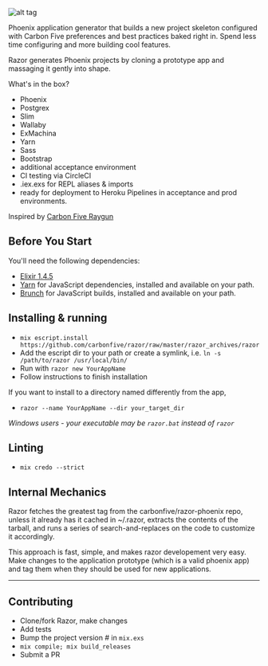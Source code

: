![alt tag](https://github.com/craiglyons/razor/blob/master/static/logo_tmp.jpg)

Phoenix application generator that builds a new project skeleton configured with Carbon Five preferences and best practices baked right in. Spend less time configuring and more building cool features.

Razor generates Phoenix projects by cloning a prototype app and massaging it gently into shape.

What's in the box? 
- Phoenix
- Postgrex
- Slim
- Wallaby
- ExMachina
- Yarn
- Sass
- Bootstrap
- additional acceptance environment
- CI testing via CircleCI
- .iex.exs for REPL aliases & imports
- ready for deployment to Heroku Pipelines in acceptance and prod environments.

Inspired by [Carbon Five Raygun](https://github.com/carbonfive/raygun)

## Before You Start
You'll need the following dependencies:
* [Elixir 1.4.5](https://elixir-lang.org/install.html)
* [Yarn](https://github.com/yarnpkg/yarn) for JavaScript dependencies, installed and available on your path.
* [Brunch](https://github.com/brunch/brunch) for JavaScript builds, installed and available on your path.

## Installing & running
* `mix escript.install https://github.com/carbonfive/razor/raw/master/razor_archives/razor`
* Add the escript dir to your path or create a symlink, i.e. `ln -s /path/to/razor /usr/local/bin/`
* Run with `razor new YourAppName`
* Follow instructions to finish installation

If you want to install to a directory named differently from the app,
* `razor --name YourAppName --dir your_target_dir`

_Windows users - your executable may be `razor.bat` instead of `razor`_

## Linting
* `mix credo --strict`

## Internal Mechanics

Razor fetches the greatest tag from the carbonfive/razor-phoenix repo, unless it already has it cached in ~/.razor, extracts the contents of the tarball, and runs a series of search-and-replaces on the code to customize it accordingly.

This approach is fast, simple, and makes razor developement very easy. Make changes to the application prototype (which is a valid phoenix app) and tag them when they should be used for new applications.

***

## Contributing
* Clone/fork Razor, make changes
* Add tests
* Bump the project version # in `mix.exs`
* `mix compile; mix build_releases`
* Submit a PR
